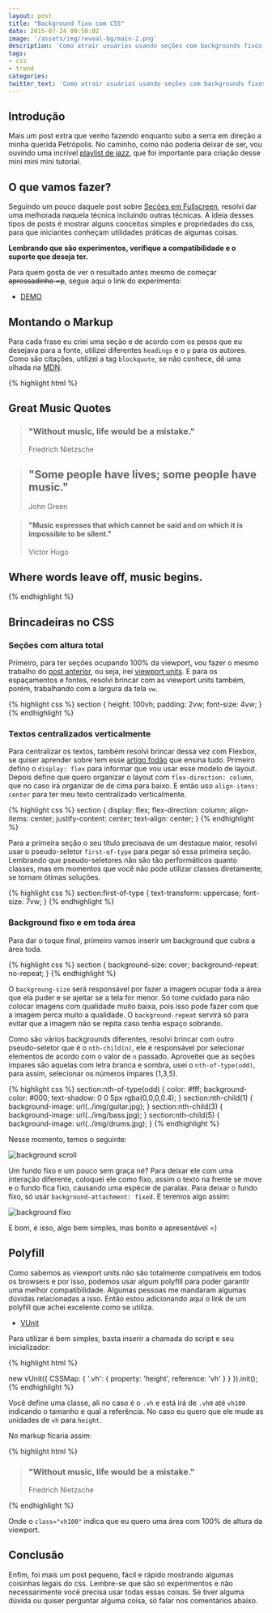 ```yaml
---
layout: post
title: "Background fixo com CSS"
date: 2015-07-24 00:50:02
image: '/assets/img/reveal-bg/main-2.png'
description: 'Como atrair usuários usando seções com backgrounds fixos usando só css.'
tags:
- css
- trend
categories:
twitter_text: 'Como atrair usuários usando seções com backgrounds fixos usando só css.'
---
```


## Introdução

Mais um post extra que venho fazendo enquanto subo a serra em direção a minha querida Petrópolis. No caminho, como não poderia deixar de ser, vou ouvindo uma incrível [playlist de jazz](https://open.spotify.com/user/spotifybrazilian/playlist/6UU6YKnGY1vhnOdjwdg7vA), que foi importante para criação desse mini mini mini tutorial.

## O que vamos fazer?

Seguindo um pouco daquele post sobre [Seções em Fullscreen](http://willianjusten.com.br/como-criar-secoes-fullscreen-com-css/), resolvi dar uma melhorada naquela técnica incluindo outras técnicas. A ideia desses tipos de posts é mostrar alguns conceitos simples e propriedades do css, para que iniciantes conheçam utilidades práticas de algumas coisas.

**Lembrando que são experimentos, verifique a compatibilidade e o suporte que deseja ter.**

Para quem gosta de ver o resultado antes mesmo de começar <s>apressadinho =p</s>, segue aqui o link do experimento:

* [DEMO](http://willianjusten.com.br/labs/background-fixo-css/)

## Montando o Markup

Para cada frase eu criei uma seção e de acordo com os pesos que eu desejava para a fonte, utilizei diferentes `headings` e o `p` para os autores. Como são citações, utilizei a tag `blockquote`, se não conhece, dê uma olhada na [MDN](https://developer.mozilla.org/pt-BR/docs/Web/HTML/Element/blockquote).

{% highlight html %}
<section class="vh100">
  <h1>Great Music Quotes</h1>
</section>

<section class="vh100">
  <blockquote cite="Friedrich Nietzsche">
      <h3>"Without music, life would be a mistake."</h3>
      <p>Friedrich Nietzsche</p>
  </blockquote>
</section>

<section class="vh100">
  <blockquote cite="John Green">
      <h1>"Some people have lives; some people have music."</h1>
      <p>John Green</p>
  </blockquote>
</section>

<section class="vh100">
  <blockquote cite="Victor Hugo">
      <h4>"Music expresses that which cannot be said and on which it is impossible to be silent."</h4>
      <p>Victor Hugo</p>
  </blockquote>
</section>

<section class="vh100">
  <h1>Where words leave off, music begins.</h1>
</section>
{% endhighlight %}


## Brincadeiras no CSS

### Seções com altura total

Primeiro, para ter seções ocupando 100% da viewport, vou fazer o mesmo trabalho do [post anterior](http://willianjusten.com.br/como-criar-secoes-fullscreen-com-css/), ou seja, irei [viewport units](http://desenvolvimentoparaweb.com/css/unidades-css-rem-vh-vw-vmin-vmax-ex-ch/). E para os espaçamentos e fontes, resolvi brincar com as viewport units também, porém, trabalhando com a largura da tela `vw`.

{% highlight css %}
section { 
    height: 100vh; 
    padding: 2vw;
    font-size: 4vw; 
}
{% endhighlight %}

### Textos centralizados verticalmente

Para centralizar os textos, também resolvi brincar dessa vez com Flexbox, se quiser aprender sobre tem esse [artigo fodão](https://css-tricks.com/snippets/css/a-guide-to-flexbox/) que ensina tudo. Primeiro defino o `display: flex` para informar que vou usar esse modelo de layout.  Depois defino que quero organizar o layout com `flex-direction: column`, que no caso irá organizar de de cima para baixo. E então uso `align-itens: center` para ter meu texto centralizado verticalmente.

{% highlight css %}
section { 
    display: flex;
    flex-direction: column;
    align-items: center;
    justify-content: center;
    text-align: center; 
}
{% endhighlight %}

Para a primeira seção o seu título precisava de um destaque maior, resolvi usar o pseudo-seletor `first-of-type` para pegar só essa primeira seção. Lembrando que pseudo-seletores não são tão performáticos quanto classes, mas em momentos que você não pode utilizar classes diretamente, se tornam ótimas soluções.

{% highlight css %}
section:first-of-type { 
    text-transform: uppercase;
    font-size: 7vw;
}
{% endhighlight %}

### Background fixo e em toda área

Para dar o toque final, primeiro vamos inserir um background que cubra a área toda.

{% highlight css %}
section {
    background-size: cover;
    background-repeat: no-repeat;
}
{% endhighlight %}

O `backgroung-size` será responsável por fazer a imagem ocupar toda a área que ela puder e se ajeitar se a tela for menor. Só tome cuidado para não colocar imagens com qualidade muito baixa, pois isso pode fazer com que a imagem perca muito a qualidade. O `background-repeat` servirá só para evitar que a imagem não se repita caso tenha espaço sobrando.

Como são vários backgrounds diferentes, resolvi brincar com outro pseudo-seletor que é o `nth-child(n)`, ele é responsável por selecionar elementos de acordo com o valor de `n` passado. Aproveitei que as seções ímpares são aquelas com letra branca e sombra, usei o `nth-of-type(odd)`, para assim, selecionar os números ímpares (1,3,5).

{% highlight css %}
section:nth-of-type(odd) { 
    color: #fff;
    background-color: #000;
    text-shadow: 0 0 5px rgba(0,0,0,0.4); 
}
section:nth-child(1) { 
    background-image: url(../img/guitar.jpg); 
}
section:nth-child(3) { 
    background-image: url(../img/bass.jpg); 
}
section:nth-child(5) { 
    background-image: url(../img/drums.jpg); 
}
{% endhighlight %}

Nesse momento, temos o seguinte:

![background scroll](/assets/img/reveal-bg/bg-scroll.gif)

Um fundo fixo e um pouco sem graça né? Para deixar ele com uma interação diferente, coloquei ele como fixo, assim o texto na frente se move e o fundo fica fixo, causando uma espécie de paralax. Para deixar o fundo fixo, só usar `background-attachment: fixed`. E teremos algo assim:

![background fixo](/assets/img/reveal-bg/bg-fixo.gif)

E bom, é isso, algo bem simples, mas bonito e apresentável =)

## Polyfill

Como sabemos as viewport units não são totalmente compatíveis em todos os browsers e por isso, podemos usar algum polyfill para poder garantir uma melhor compatibilidade. Algumas pessoas me mandaram algumas dúvidas relacionadas a isso. Então estou adicionando aqui o link de um polyfill que achei excelente como se utiliza.

* [VUnit](http://joaocunha.github.io/vunit/)

Para utilizar é bem simples, basta inserir a chamada do script e seu inicializador:

{% highlight html %}
<script type="text/javascript" src="js/vunit.js"></script>
new vUnit({
    CSSMap: {
        '.vh': {
            property: 'height',
            reference: 'vh'
        }
    }
}).init();
{% endhighlight %}

Você define uma classe, ali no caso é o `.vh` e está irá de `.vh0` até `vh100` indicando o tamanho e qual a referência. No caso eu quero que ele mude as unidades de `vh` para `height`. 

No markup ficaria assim:

{% highlight html %}
<section class="vh100">
  <blockquote cite="Friedrich Nietzsche">
      <h3>"Without music, life would be a mistake."</h3>
      <p>Friedrich Nietzsche</p>
  </blockquote>
</section>
{% endhighlight %}

Onde o `class="vh100"` indica que eu quero uma área com 100% de altura da viewport.

## Conclusão

Enfim, foi mais um post pequeno, fácil e rápido mostrando algumas coisinhas legais do css. Lembre-se que são só experimentos e não necessarimente você precisa usar todas essas coisas. Se tiver alguma dúvida ou quiser perguntar alguma coisa, só falar nos comentários abaixo.


